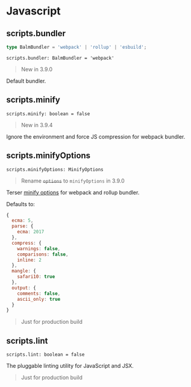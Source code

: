# Javascript

## scripts.bundler

```ts
type BalmBundler = 'webpack' | 'rollup' | 'esbuild';
```

`scripts.bundler: BalmBundler = 'webpack'`

> New in 3.9.0

Default bundler.

## scripts.minify

`scripts.minify: boolean = false`

> New in 3.9.4

Ignore the environment and force JS compression for webpack bundler.

## scripts.minifyOptions

`scripts.minifyOptions: MinifyOptions`

> Rename <del>`options`</del> to `minifyOptions` in 3.9.0

Terser [minify options](https://github.com/terser/terser#minify-options) for webpack and rollup bundler.

Defaults to:

```js
{
  ecma: 5,
  parse: {
    ecma: 2017
  },
  compress: {
    warnings: false,
    comparisons: false,
    inline: 2
  },
  mangle: {
    safari10: true
  },
  output: {
    comments: false,
    ascii_only: true
  }
}
```

> Just for production build

## scripts.lint

`scripts.lint: boolean = false`

The pluggable linting utility for JavaScript and JSX.

> Just for production build
